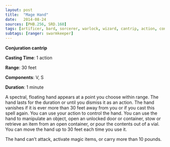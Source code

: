 ```yaml
---
layout: post
title:  "Mage Hand"
date:   2014-08-24
sources: [PHB.256, SRD.160]
tags: [artificer, bard, sorcerer, warlock, wizard, cantrip, action, conjuration]
subtags: [ranger: swarmkeeper]
---
```


**Conjuration cantrip**

**Casting Time**: 1 action

**Range**: 30 feet

**Components**: V, S

**Duration**: 1 minute

A spectral, floating hand appears at a point you choose within range. The hand lasts for the duration or until you dismiss it as an action. The hand vanishes if it is ever more than 30 feet away from you or if you cast this spell again.
You can use your action to control the hand. You can use the hand to manipulate an object, open an unlocked door or container, stow or retrieve an item from an open container, or pour the contents out of a vial. You can move the hand up to 30 feet each time you use it. 

The hand can’t attack, activate magic items, or carry more than 10 pounds.
